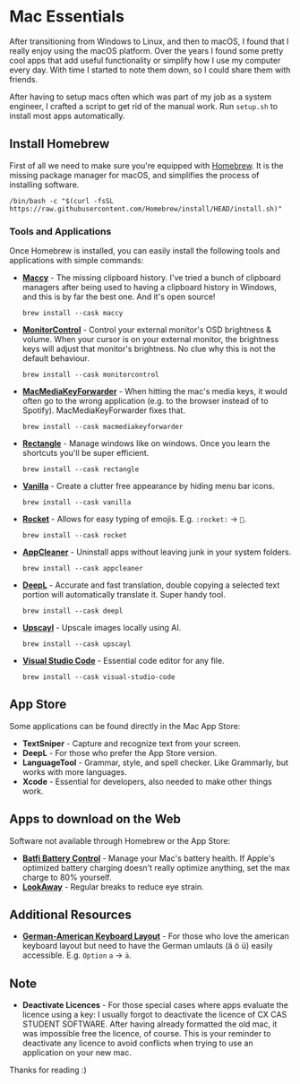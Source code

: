 # Mac Essentials
After transitioning from Windows to Linux, and then to macOS, I found that I really enjoy using the macOS platform. Over the years I found some pretty cool apps that add useful functionality or simplify how I use my computer every day. With time I started to note them down, so I could share them with friends.

After having to setup macs often which was part of my job as a system engineer, I crafted a script to get rid of the manual work. Run `setup.sh` to install most apps automatically.

## Install Homebrew

First of all we need to make sure you're equipped with [Homebrew](https://brew.sh). It is the missing package manager for macOS, and simplifies the process of installing software. 
```
/bin/bash -c "$(curl -fsSL https://raw.githubusercontent.com/Homebrew/install/HEAD/install.sh)"
```

### Tools and Applications

Once Homebrew is installed, you can easily install the following tools and applications with simple commands:


- **[Maccy](https://maccy.app)** - The missing clipboard history. I've tried a bunch of clipboard managers after being used to having a clipboard history in Windows, and this is by far the best one. And it's open source!
    ```
    brew install --cask maccy
    ```
- **[MonitorControl](https://monitorcontrol.app)** - Control your external monitor's OSD brightness & volume. When your cursor is on your external monitor, the brightness keys will adjust that monitor's brightness. No clue why this is not the default behaviour.
    ```
    brew install --cask monitorcontrol
    ```
- **[MacMediaKeyForwarder](https://github.com/quentinlesceller/macmediakeyforwarder)** - When hitting the mac's media keys, it would often go to the wrong application (e.g. to the browser instead of to Spotify). MacMediaKeyForwarder fixes that.
    ```
    brew install --cask macmediakeyforwarder
    ```
- **[Rectangle](https://rectangleapp.com)** - Manage windows like on windows. Once you learn the shortcuts you'll be super efficient.
    ```
    brew install --cask rectangle
    ```
- **[Vanilla](https://matthewpalmer.net/vanilla/)** - Create a clutter free appearance by hiding menu bar icons.
    ```
    brew install --cask vanilla
    ```
- **[Rocket](https://matthewpalmer.net/rocket/)** - Allows for easy typing of emojis. E.g. `:rocket:` →  `🚀`.
    ```
    brew install --cask rocket
    ```
- **[AppCleaner](https://freemacsoft.net/appcleaner/)** - Uninstall apps without leaving junk in your system folders.
    ```
    brew install --cask appcleaner
    ```
- **[DeepL](https://www.deepl.com/en/macos-app/)** - Accurate and fast translation, double copying a selected text portion will automatically translate it. Super handy tool.
    ```
    brew install --cask deepl
    ```
- **[Upscayl](https://www.upscayl.org)** - Upscale images locally using AI.
    ```
    brew install --cask upscayl
    ```
- **[Visual Studio Code](https://code.visualstudio.com)** - Essential code editor for any file.
    ```
    brew install --cask visual-studio-code
    ```

## App Store

Some applications can be found directly in the Mac App Store:

- **TextSniper** - Capture and recognize text from your screen.
- **DeepL** - For those who prefer the App Store version.
- **LanguageTool** - Grammar, style, and spell checker. Like Grammarly, but works with more languages. 
- **Xcode** - Essential for developers, also needed to make other things work.

## Apps to download on the Web

Software not available through Homebrew or the App Store:

- **[Batfi Battery Control](https://micropixels.software/apps/batfi)** - Manage your Mac's battery health. If Apple's optimized battery charging doesn't really optimize anything, set the max charge to 80% yourself.
- **[LookAway](https://lookaway.app/)** - Regular breaks to reduce eye strain. 

## Additional Resources

- **[German-American Keyboard Layout](https://github.com/patrick-zippenfenig/us-with-german-umlauts)** - For those who love the american keyboard layout but need to have the German umlauts (ä ö ü) easily accessible. E.g. `Option` `a` → `ä`.

## Note

- **Deactivate Licences** - For those special cases where apps evaluate the licence using a key: I usually forgot to deactivate the licence of CX CAS STUDENT SOFTWARE. After having already formatted the old mac, it was impossible free the licence, of course. This is your reminder to deactivate any licence to avoid conflicts when trying to use an application on your new mac.

Thanks for reading :)